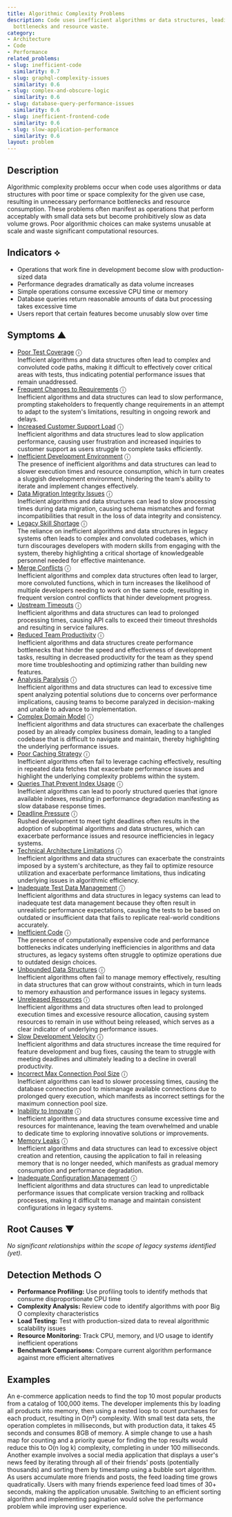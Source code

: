 ```yaml
---
title: Algorithmic Complexity Problems
description: Code uses inefficient algorithms or data structures, leading to performance
  bottlenecks and resource waste.
category:
- Architecture
- Code
- Performance
related_problems:
- slug: inefficient-code
  similarity: 0.7
- slug: graphql-complexity-issues
  similarity: 0.6
- slug: complex-and-obscure-logic
  similarity: 0.6
- slug: database-query-performance-issues
  similarity: 0.6
- slug: inefficient-frontend-code
  similarity: 0.6
- slug: slow-application-performance
  similarity: 0.6
layout: problem
---
```


## Description

Algorithmic complexity problems occur when code uses algorithms or data structures with poor time or space complexity for the given use case, resulting in unnecessary performance bottlenecks and resource consumption. These problems often manifest as operations that perform acceptably with small data sets but become prohibitively slow as data volume grows. Poor algorithmic choices can make systems unusable at scale and waste significant computational resources.


## Indicators ⟡
- Operations that work fine in development become slow with production-sized data
- Performance degrades dramatically as data volume increases
- Simple operations consume excessive CPU time or memory
- Database queries return reasonable amounts of data but processing takes excessive time
- Users report that certain features become unusably slow over time


## Symptoms ▲

- [Poor Test Coverage](poor-test-coverage.md) <span class="info-tooltip" title="Confidence: 0.576, Strength: 0.797">ⓘ</span>
<br/>  Inefficient algorithms and data structures often lead to complex and convoluted code paths, making it difficult to effectively cover critical areas with tests, thus indicating potential performance issues that remain unaddressed.
- [Frequent Changes to Requirements](frequent-changes-to-requirements.md) <span class="info-tooltip" title="Confidence: 0.557, Strength: 0.775">ⓘ</span>
<br/>  Inefficient algorithms and data structures can lead to slow performance, prompting stakeholders to frequently change requirements in an attempt to adapt to the system's limitations, resulting in ongoing rework and delays.
- [Increased Customer Support Load](increased-customer-support-load.md) <span class="info-tooltip" title="Confidence: 0.508, Strength: 0.762">ⓘ</span>
<br/>  Inefficient algorithms and data structures lead to slow application performance, causing user frustration and increased inquiries to customer support as users struggle to complete tasks efficiently.
- [Inefficient Development Environment](inefficient-development-environment.md) <span class="info-tooltip" title="Confidence: 0.498, Strength: 0.836">ⓘ</span>
<br/>  The presence of inefficient algorithms and data structures can lead to slower execution times and resource consumption, which in turn creates a sluggish development environment, hindering the team's ability to iterate and implement changes effectively.
- [Data Migration Integrity Issues](data-migration-integrity-issues.md) <span class="info-tooltip" title="Confidence: 0.494, Strength: 0.781">ⓘ</span>
<br/>  Inefficient algorithms and data structures can lead to slow processing times during data migration, causing schema mismatches and format incompatibilities that result in the loss of data integrity and consistency.
- [Legacy Skill Shortage](legacy-skill-shortage.md) <span class="info-tooltip" title="Confidence: 0.475, Strength: 0.755">ⓘ</span>
<br/>  The reliance on inefficient algorithms and data structures in legacy systems often leads to complex and convoluted codebases, which in turn discourages developers with modern skills from engaging with the system, thereby highlighting a critical shortage of knowledgeable personnel needed for effective maintenance.
- [Merge Conflicts](merge-conflicts.md) <span class="info-tooltip" title="Confidence: 0.472, Strength: 0.748">ⓘ</span>
<br/>  Inefficient algorithms and complex data structures often lead to larger, more convoluted functions, which in turn increases the likelihood of multiple developers needing to work on the same code, resulting in frequent version control conflicts that hinder development progress.
- [Upstream Timeouts](upstream-timeouts.md) <span class="info-tooltip" title="Confidence: 0.465, Strength: 0.668">ⓘ</span>
<br/>  Inefficient algorithms and data structures can lead to prolonged processing times, causing API calls to exceed their timeout thresholds and resulting in service failures.
- [Reduced Team Productivity](reduced-team-productivity.md) <span class="info-tooltip" title="Confidence: 0.442, Strength: 0.831">ⓘ</span>
<br/>  Inefficient algorithms and data structures create performance bottlenecks that hinder the speed and effectiveness of development tasks, resulting in decreased productivity for the team as they spend more time troubleshooting and optimizing rather than building new features.
- [Analysis Paralysis](analysis-paralysis.md) <span class="info-tooltip" title="Confidence: 0.408, Strength: 0.793">ⓘ</span>
<br/>  Inefficient algorithms and data structures can lead to excessive time spent analyzing potential solutions due to concerns over performance implications, causing teams to become paralyzed in decision-making and unable to advance to implementation.
- [Complex Domain Model](complex-domain-model.md) <span class="info-tooltip" title="Confidence: 0.404, Strength: 0.639">ⓘ</span>
<br/>  Inefficient algorithms and data structures can exacerbate the challenges posed by an already complex business domain, leading to a tangled codebase that is difficult to navigate and maintain, thereby highlighting the underlying performance issues.
- [Poor Caching Strategy](poor-caching-strategy.md) <span class="info-tooltip" title="Confidence: 0.396, Strength: 0.763">ⓘ</span>
<br/>  Inefficient algorithms often fail to leverage caching effectively, resulting in repeated data fetches that exacerbate performance issues and highlight the underlying complexity problems within the system.
- [Queries That Prevent Index Usage](queries-that-prevent-index-usage.md) <span class="info-tooltip" title="Confidence: 0.382, Strength: 0.674">ⓘ</span>
<br/>  Inefficient algorithms can lead to poorly structured queries that ignore available indexes, resulting in performance degradation manifesting as slow database response times.
- [Deadline Pressure](deadline-pressure.md) <span class="info-tooltip" title="Confidence: 0.377, Strength: 0.822">ⓘ</span>
<br/>  Rushed development to meet tight deadlines often results in the adoption of suboptimal algorithms and data structures, which can exacerbate performance issues and resource inefficiencies in legacy systems.
- [Technical Architecture Limitations](technical-architecture-limitations.md) <span class="info-tooltip" title="Confidence: 0.366, Strength: 0.805">ⓘ</span>
<br/>  Inefficient algorithms and data structures can exacerbate the constraints imposed by a system's architecture, as they fail to optimize resource utilization and exacerbate performance limitations, thus indicating underlying issues in algorithmic efficiency.
- [Inadequate Test Data Management](inadequate-test-data-management.md) <span class="info-tooltip" title="Confidence: 0.354, Strength: 0.813">ⓘ</span>
<br/>  Inefficient algorithms and data structures in legacy systems can lead to inadequate test data management because they often result in unrealistic performance expectations, causing the tests to be based on outdated or insufficient data that fails to replicate real-world conditions accurately.
- [Inefficient Code](inefficient-code.md) <span class="info-tooltip" title="Confidence: 0.352, Strength: 0.832">ⓘ</span>
<br/>  The presence of computationally expensive code and performance bottlenecks indicates underlying inefficiencies in algorithms and data structures, as legacy systems often struggle to optimize operations due to outdated design choices.
- [Unbounded Data Structures](unbounded-data-structures.md) <span class="info-tooltip" title="Confidence: 0.346, Strength: 0.762">ⓘ</span>
<br/>  Inefficient algorithms often fail to manage memory effectively, resulting in data structures that can grow without constraints, which in turn leads to memory exhaustion and performance issues in legacy systems.
- [Unreleased Resources](unreleased-resources.md) <span class="info-tooltip" title="Confidence: 0.343, Strength: 0.624">ⓘ</span>
<br/>  Inefficient algorithms and data structures often lead to prolonged execution times and excessive resource allocation, causing system resources to remain in use without being released, which serves as a clear indicator of underlying performance issues.
- [Slow Development Velocity](slow-development-velocity.md) <span class="info-tooltip" title="Confidence: 0.340, Strength: 0.770">ⓘ</span>
<br/>  Inefficient algorithms and data structures increase the time required for feature development and bug fixes, causing the team to struggle with meeting deadlines and ultimately leading to a decline in overall productivity.
- [Incorrect Max Connection Pool Size](incorrect-max-connection-pool-size.md) <span class="info-tooltip" title="Confidence: 0.334, Strength: 0.827">ⓘ</span>
<br/>  Inefficient algorithms can lead to slower processing times, causing the database connection pool to mismanage available connections due to prolonged query execution, which manifests as incorrect settings for the maximum connection pool size.
- [Inability to Innovate](inability-to-innovate.md) <span class="info-tooltip" title="Confidence: 0.330, Strength: 0.797">ⓘ</span>
<br/>  Inefficient algorithms and data structures consume excessive time and resources for maintenance, leaving the team overwhelmed and unable to dedicate time to exploring innovative solutions or improvements.
- [Memory Leaks](memory-leaks.md) <span class="info-tooltip" title="Confidence: 0.321, Strength: 0.811">ⓘ</span>
<br/>  Inefficient algorithms and data structures can lead to excessive object creation and retention, causing the application to fail in releasing memory that is no longer needed, which manifests as gradual memory consumption and performance degradation.
- [Inadequate Configuration Management](inadequate-configuration-management.md) <span class="info-tooltip" title="Confidence: 0.320, Strength: 0.799">ⓘ</span>
<br/>  Inefficient algorithms and data structures can lead to unpredictable performance issues that complicate version tracking and rollback processes, making it difficult to manage and maintain consistent configurations in legacy systems.

## Root Causes ▼

*No significant relationships within the scope of legacy systems identified (yet).*

## Detection Methods ○
- **Performance Profiling:** Use profiling tools to identify methods that consume disproportionate CPU time
- **Complexity Analysis:** Review code to identify algorithms with poor Big O complexity characteristics
- **Load Testing:** Test with production-sized data to reveal algorithmic scalability issues
- **Resource Monitoring:** Track CPU, memory, and I/O usage to identify inefficient operations
- **Benchmark Comparisons:** Compare current algorithm performance against more efficient alternatives


## Examples

An e-commerce application needs to find the top 10 most popular products from a catalog of 100,000 items. The developer implements this by loading all products into memory, then using a nested loop to count purchases for each product, resulting in O(n²) complexity. With small test data sets, the operation completes in milliseconds, but with production data, it takes 45 seconds and consumes 8GB of memory. A simple change to use a hash map for counting and a priority queue for finding the top results would reduce this to O(n log k) complexity, completing in under 100 milliseconds. Another example involves a social media application that displays a user's news feed by iterating through all of their friends' posts (potentially thousands) and sorting them by timestamp using a bubble sort algorithm. As users accumulate more friends and posts, the feed loading time grows quadratically. Users with many friends experience feed load times of 30+ seconds, making the application unusable. Switching to an efficient sorting algorithm and implementing pagination would solve the performance problem while improving user experience.
